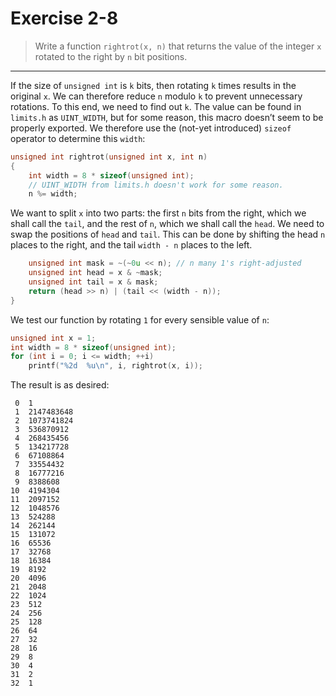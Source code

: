 # Exercise 2-8

> Write a function `rightrot(x, n)` that returns the value of the integer `x` rotated to the right by `n` bit positions.

---

If the size of `unsigned int` is `k` bits, then rotating `k` times results in the original `x`.
We can therefore reduce `n` modulo `k` to prevent unnecessary rotations.
To this end, we need to find out `k`.
The value can be found in `limits.h` as `UINT_WIDTH`, but for some reason, this macro doesn’t seem to be properly exported.
We therefore use the (not-yet introduced) `sizeof` operator to determine this `width`:
```c
unsigned int rightrot(unsigned int x, int n)
{
	int width = 8 * sizeof(unsigned int);
	// UINT_WIDTH from limits.h doesn't work for some reason.
	n %= width;
```
We want to split `x` into two parts: the first `n` bits from the right, which we shall call the `tail`, and the rest of `n`, which we shall call the `head`.
We need to swap the positions of `head` and `tail`.
This can be done by shifting the head `n` places to the right, and the tail `width - n` places to the left.
```c
	unsigned int mask = ~(~0u << n); // n many 1's right-adjusted
	unsigned int head = x & ~mask;
	unsigned int tail = x & mask;
	return (head >> n) | (tail << (width - n));
}
```

We test our function by rotating `1` for every sensible value of `n`:
```c
unsigned int x = 1;
int width = 8 * sizeof(unsigned int);
for (int i = 0; i <= width; ++i)
	printf("%2d  %u\n", i, rightrot(x, i));
```
The result is as desired:
```text
 0  1
 1  2147483648
 2  1073741824
 3  536870912
 4  268435456
 5  134217728
 6  67108864
 7  33554432
 8  16777216
 9  8388608
10  4194304
11  2097152
12  1048576
13  524288
14  262144
15  131072
16  65536
17  32768
18  16384
19  8192
20  4096
21  2048
22  1024
23  512
24  256
25  128
26  64
27  32
28  16
29  8
30  4
31  2
32  1
```

